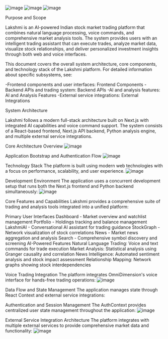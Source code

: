 ![image](https://github.com/user-attachments/assets/0fea79b4-394a-4e02-824e-b9345abb632c)
![image](https://github.com/user-attachments/assets/627cd930-895f-425a-ba1a-50753def37ec)
![image](https://github.com/user-attachments/assets/02ee15c8-401b-4e93-b689-e6e5cfec9016)


Purpose and Scope

Lakshmi is an AI-powered Indian stock market trading platform that combines natural language processing, voice commands, and comprehensive market analysis tools. The system provides users with an intelligent trading assistant that can execute trades, analyze market data, visualize stock relationships, and deliver personalized investment insights through both web and voice interfaces.

This document covers the overall system architecture, core components, and technology stack of the Lakshmi platform. For detailed information about specific subsystems, see:

-Frontend components and user interfaces: Frontend Components
-Backend APIs and trading system: Backend APIs
-AI and analysis features: AI and Analysis Features
-External service integrations: External Integrations

System Architecture

Lakshmi follows a modern full-stack architecture built on Next.js with integrated AI capabilities and voice command support. The system consists of a React-based frontend, Next.js API backend, Python analysis engine, and multiple external service integrations.

Core Architecture Overview
![image](https://github.com/user-attachments/assets/f1c3359f-9afc-4d97-ae2b-60fecadd193e)

Application Bootstrap and Authentication Flow
![image](https://github.com/user-attachments/assets/c747d871-7371-4d2c-8abe-0a3a7c73aa85)

Technology Stack
The platform is built using modern web technologies with a focus on performance, scalability, and user experience.
![image](https://github.com/user-attachments/assets/381d817c-3bb4-4a8b-96d1-82937cd465aa)

Development Environment
The application uses a concurrent development setup that runs both the Next.js frontend and Python backend simultaneously:
![image](https://github.com/user-attachments/assets/5720c259-bc46-43d8-b041-131d6d4d1a34)

Core Features and Capabilities
Lakshmi provides a comprehensive suite of trading and analysis tools integrated into a unified platform:

Primary User Interfaces
Dashboard - Market overview and watchlist management
Portfolio - Holdings tracking and balance management
LakshmiAI - Conversational AI assistant for trading guidance
StockGraph - Network visualization of stock correlations
News - Market news aggregation and analysis
Search - Comprehensive symbol discovery and screening
AI-Powered Features
Natural Language Trading: Voice and text commands for trade execution
Market Analysis: Statistical analysis using Granger causality and correlation
News Intelligence: Automated sentiment analysis and stock impact assessment
Relationship Mapping: Network graphs showing stock interdependencies


Voice Trading Integration
The platform integrates OmniDimension's voice interface for hands-free trading operations:
![image](https://github.com/user-attachments/assets/1d06e65e-f687-4896-99ec-c1079e1728d1)

Data Flow and State Management
The application manages state through React Context and external service integrations:

Authentication and Session Management
The AuthContext provides centralized user state management throughout the application:
![image](https://github.com/user-attachments/assets/58f893c1-a77c-4885-b548-9ad6cb390306)

External Service Integration Architecture
The platform integrates with multiple external services to provide comprehensive market data and functionality:
![image](https://github.com/user-attachments/assets/937b89f5-8ba8-4df5-894d-cc12da5e4d61)


